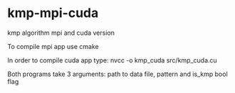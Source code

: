 # kmp-mpi-cuda
kmp algorithm mpi and cuda version

To compile mpi app use cmake

In order to compile cuda app type:
nvcc -o kmp_cuda src/kmp_cuda.cu

Both programs take 3 arguments: path to data file, pattern and is_kmp bool flag
